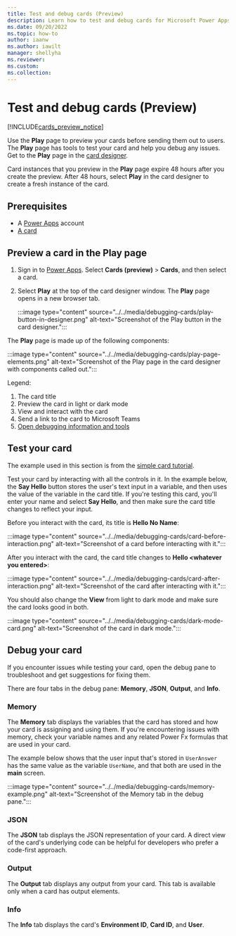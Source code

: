 ```yaml
---
title: Test and debug cards (Preview)
description: Learn how to test and debug cards for Microsoft Power Apps.
ms.date: 09/20/2022
ms.topic: how-to
author: iaanw
ms.author: iawilt
manager: shellyha
ms.reviewer: 
ms.custom: 
ms.collection: 
---
```


# Test and debug cards (Preview)

[!INCLUDE[cards_preview_notice](../../includes/preview-include.md)]

Use the **Play** page to preview your cards before sending them out to users. The **Play** page has tools to test your card and help you debug any issues. Get to the **Play** page in the [card designer](../designer-overview.md).

Card instances that you preview in the **Play** page expire 48 hours after you create the preview. After 48 hours, select **Play** in the card designer to create a fresh instance of the card.

## Prerequisites

- A [Power Apps](https://powerapps.microsoft.com/) account
- [A card](../../tutorials/hello-world-card.md)

## Preview a card in the Play page

1. Sign in to [Power Apps](https://powerapps.microsoft.com/). Select **Cards (preview)** > **Cards**, and then select a card.
1. Select **Play** at the top of the card designer window. The **Play** page opens in a new browser tab.

   :::image type="content" source="../../media/debugging-cards/play-button-in-designer.png" alt-text="Screenshot of the Play button in the card designer.":::

The **Play** page is made up of the following components:

   :::image type="content" source="../../media/debugging-cards/play-page-elements.png" alt-text="Screenshot of the Play page in the card designer with components called out.":::

Legend:

1. The card title
1. Preview the card in light or dark mode
1. View and interact with the card
1. Send a link to the card to Microsoft Teams
1. [Open debugging information and tools](#debug-your-card)

## Test your card

The example used in this section is from the [simple card tutorial](../../tutorials/hello-world-card.md).

Test your card by interacting with all the controls in it. In the example below, the **Say Hello** button stores the user's text input in a variable, and then uses the value of the variable in the card title. If you're testing this card, you'll enter your name and select **Say Hello**, and then make sure the card title changes to reflect your input.

Before you interact with the card, its title is **Hello No Name**:

:::image type="content" source="../../media/debugging-cards/card-before-interaction.png" alt-text="Screenshot of a card before interacting with it.":::

After you interact with the card, the card title changes to **Hello \<whatever you entered\>**:

:::image type="content" source="../../media/debugging-cards/card-after-interaction.png" alt-text="Screenshot of the card after interacting with it.":::

You should also change the **View** from light to dark mode and make sure the card looks good in both.

:::image type="content" source="../../media/debugging-cards/dark-mode-card.png" alt-text="Screenshot of the card in dark mode.":::

## Debug your card

If you encounter issues while testing your card, open the debug pane to troubleshoot and get suggestions for fixing them.

There are four tabs in the debug pane: **Memory**, **JSON**, **Output**, and **Info**.

### Memory

The **Memory** tab displays the variables that the card has stored and how your card is assigning and using them. If you're encountering issues with memory, check your variable names and any related Power Fx formulas that are used in your card.

The example below shows that the user input that's stored in `UserAnswer` has the same value as the variable `UserName`, and that both are used in the **main** screen.

:::image type="content" source="../../media/debugging-cards/memory-example.png" alt-text="Screenshot of the Memory tab in the debug pane.":::

### JSON

The **JSON** tab displays the JSON representation of your card. A direct view of the card's underlying code can be helpful for developers who prefer a code-first approach.

### Output

The **Output** tab displays any output from your card. This tab is available only when a card has output elements.
<!--The Debug > Output tab still shows a placeholder sentence. Please pass along to the dev team.-->

### Info

The **Info** tab displays the card's **Environment ID**, **Card ID**, and **User**.
